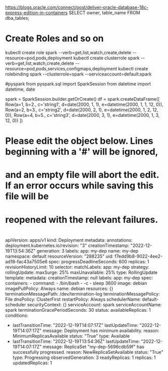 https://blogs.oracle.com/connect/post/deliver-oracle-database-18c-express-edition-in-containers
SELECT owner, table_name FROM dba_tables;


# Create Roles and so on
kubectl create role spark --verb=get,list,watch,create,delete --resource=pod,pods,deployment
kubectl create clusterrole spark --verb=get,list,watch,create,delete --resource=pod,pods,services,configmaps,deployment
kubectl create rolebinding spark --clusterrole=spark --serviceaccount=default:spark


#pyspark
from pyspark.sql import SparkSession
from datetime import datetime, date

spark = SparkSession.builder.getOrCreate()
df = spark.createDataFrame([
    Row(a=1, b=2., c='string1', d=date(2000, 1, 1), e=datetime(2000, 1, 1, 12, 0)),
    Row(a=2, b=3., c='string2', d=date(2000, 2, 1), e=datetime(2000, 1, 2, 12, 0)),
    Row(a=4, b=5., c='string3', d=date(2000, 3, 1), e=datetime(2000, 1, 3, 12, 0))
])


# Please edit the object below. Lines beginning with a '#' will be ignored,
# and an empty file will abort the edit. If an error occurs while saving this file will be
# reopened with the relevant failures.
#
apiVersion: apps/v1
kind: Deployment
metadata:
  annotations:
    deployment.kubernetes.io/revision: "3"
  creationTimestamp: "2022-12-19T13:54:36Z"
  generation: 3
  labels:
    app: my-dep
  name: my-dep
  namespace: default
  resourceVersion: "288235"
  uid: f7edd9b8-9022-4ee2-ad18-fac43a7505e6
spec:
  progressDeadlineSeconds: 600
  replicas: 1
  revisionHistoryLimit: 10
  selector:
    matchLabels:
      app: my-dep
  strategy:
    rollingUpdate:
      maxSurge: 25%
      maxUnavailable: 25%
    type: RollingUpdate
  template:
    metadata:
      creationTimestamp: null
      labels:
        app: my-dep
    spec:
      containers:
      - command:
        - /bin/bash
        - -c
        - sleep 3600
        image: debian
        imagePullPolicy: Always
        name: debian
        resources: {}
        terminationMessagePath: /dev/termination-log
        terminationMessagePolicy: File
      dnsPolicy: ClusterFirst
      restartPolicy: Always
      schedulerName: default-scheduler
      securityContext: {}
      serviceAccount: spark
      serviceAccountName: spark
      terminationGracePeriodSeconds: 30
status:
  availableReplicas: 1
  conditions:
  - lastTransitionTime: "2022-12-19T14:07:17Z"
    lastUpdateTime: "2022-12-19T14:07:17Z"
    message: Deployment has minimum availability.
    reason: MinimumReplicasAvailable
    status: "True"
    type: Available
  - lastTransitionTime: "2022-12-19T13:54:36Z"
    lastUpdateTime: "2022-12-19T14:07:17Z"
    message: ReplicaSet "my-dep-5696cdb59f" has successfully progressed.
    reason: NewReplicaSetAvailable
    status: "True"
    type: Progressing
  observedGeneration: 3
  readyReplicas: 1
  replicas: 1
  updatedReplicas: 1

